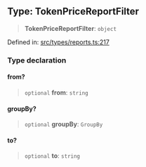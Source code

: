 
## Type: TokenPriceReportFilter

> **TokenPriceReportFilter**: `object`

Defined in: [src/types/reports.ts:217](https://github.com/centrifuge/sdk/blob/1e4b2916d77ce8c4f4eb61be819c3477c050b599/src/types/reports.ts#L217)

### Type declaration

#### from?

> `optional` **from**: `string`

#### groupBy?

> `optional` **groupBy**: `GroupBy`

#### to?

> `optional` **to**: `string`
